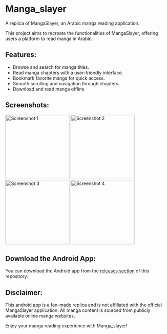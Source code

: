 # Manga_slayer

A replica of MangaSlayer, an Arabic manga reading application.

This project aims to recreate the functionalities of MangaSlayer, offering users a platform to read manga in Arabic. 

## Features:
- Browse and search for manga titles.
- Read manga chapters with a user-friendly interface.
- Bookmark favorite manga for quick access.
- Smooth scrolling and navigation through chapters.
- Download and read manga offline

## Screenshots:
<img src="https://github.com/abdlhay/Manga_slayer/assets/44603158/0b922038-5c99-4fc8-bc59-eb00c3755354" alt="Screenshot 1" width="200">
<img src="https://github.com/abdlhay/Manga_slayer/assets/44603158/54d51a1d-e6be-4b5e-943c-53f407788636" alt="Screenshot 2" width="200">
<img src="https://github.com/abdlhay/Manga_slayer/assets/44603158/e644a8fe-9bba-4522-95e6-d09164e2ca9b" alt="Screenshot 3" width="200">
<img src="https://github.com/abdlhay/Manga_slayer/assets/44603158/07374970-e4d1-4530-843c-9ac2c43d62e3" alt="Screenshot 4" width="200">



## Download the Android App:
You can download the Android app from the [releases section](https://github.com/abdlhay/Manga_slayer/releases) of this repository.

## Disclaimer:
This android app is a fan-made replica and is not affiliated with the official MangaSlayer application. All manga content is sourced from publicly available online manga websites.

Enjoy your manga reading experience with Manga_slayer!
